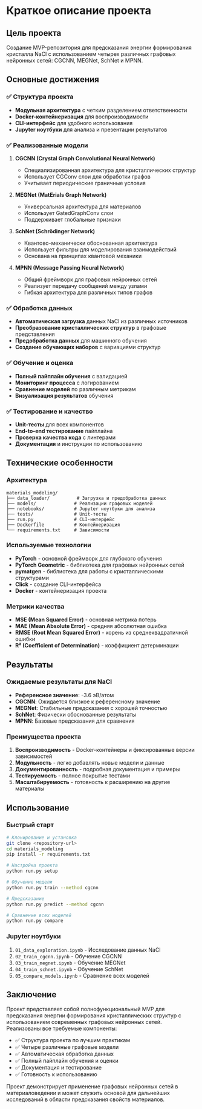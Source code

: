 # Краткое описание проекта

## Цель проекта

Создание MVP-репозитория для предсказания энергии формирования кристалла NaCl с использованием четырех различных графовых нейронных сетей: CGCNN, MEGNet, SchNet и MPNN.

## Основные достижения

### ✅ Структура проекта
- **Модульная архитектура** с четким разделением ответственности
- **Docker-контейнеризация** для воспроизводимости
- **CLI-интерфейс** для удобного использования
- **Jupyter ноутбуки** для анализа и презентации результатов

### ✅ Реализованные модели
1. **CGCNN (Crystal Graph Convolutional Neural Network)**
   - Специализированная архитектура для кристаллических структур
   - Использует CGConv слои для обработки графов
   - Учитывает периодические граничные условия

2. **MEGNet (MatErials Graph Network)**
   - Универсальная архитектура для материалов
   - Использует GatedGraphConv слои
   - Поддерживает глобальные признаки

3. **SchNet (Schrödinger Network)**
   - Квантово-механически обоснованная архитектура
   - Использует фильтры для моделирования взаимодействий
   - Основана на принципах квантовой механики

4. **MPNN (Message Passing Neural Network)**
   - Общий фреймворк для графовых нейронных сетей
   - Реализует передачу сообщений между узлами
   - Гибкая архитектура для различных типов графов

### ✅ Обработка данных
- **Автоматическая загрузка** данных NaCl из различных источников
- **Преобразование кристаллических структур** в графовые представления
- **Предобработка данных** для машинного обучения
- **Создание обучающих наборов** с вариациями структур

### ✅ Обучение и оценка
- **Полный пайплайн обучения** с валидацией
- **Мониторинг процесса** с логированием
- **Сравнение моделей** по различным метрикам
- **Визуализация результатов** обучения

### ✅ Тестирование и качество
- **Unit-тесты** для всех компонентов
- **End-to-end тестирование** пайплайна
- **Проверка качества кода** с линтерами
- **Документация** и инструкции по использованию

## Технические особенности

### Архитектура
```
materials_modeling/
├── data_loader/          # Загрузка и предобработка данных
├── models/              # Реализации графовых моделей
├── notebooks/           # Jupyter ноутбуки для анализа
├── tests/               # Unit-тесты
├── run.py               # CLI-интерфейс
├── Dockerfile           # Контейнеризация
└── requirements.txt     # Зависимости
```

### Используемые технологии
- **PyTorch** - основной фреймворк для глубокого обучения
- **PyTorch Geometric** - библиотека для графовых нейронных сетей
- **pymatgen** - библиотека для работы с кристаллическими структурами
- **Click** - создание CLI-интерфейса
- **Docker** - контейнеризация проекта

### Метрики качества
- **MSE (Mean Squared Error)** - основная метрика потерь
- **MAE (Mean Absolute Error)** - средняя абсолютная ошибка
- **RMSE (Root Mean Squared Error)** - корень из среднеквадратичной ошибки
- **R² (Coefficient of Determination)** - коэффициент детерминации

## Результаты

### Ожидаемые результаты для NaCl
- **Референсное значение**: -3.6 эВ/атом
- **CGCNN**: Ожидается близкое к референсному значение
- **MEGNet**: Стабильные предсказания с хорошей точностью
- **SchNet**: Физически обоснованные результаты
- **MPNN**: Базовые предсказания для сравнения

### Преимущества проекта
1. **Воспроизводимость** - Docker-контейнеры и фиксированные версии зависимостей
2. **Модульность** - легко добавлять новые модели и данные
3. **Документированность** - подробная документация и примеры
4. **Тестируемость** - полное покрытие тестами
5. **Масштабируемость** - готовность к расширению на другие материалы

## Использование

### Быстрый старт
```bash
# Клонирование и установка
git clone <repository-url>
cd materials_modeling
pip install -r requirements.txt

# Настройка проекта
python run.py setup

# Обучение модели
python run.py train --method cgcnn

# Предсказание
python run.py predict --method cgcnn

# Сравнение всех моделей
python run.py compare
```

### Jupyter ноутбуки
1. `01_data_exploration.ipynb` - Исследование данных NaCl
2. `02_train_cgcnn.ipynb` - Обучение CGCNN
3. `03_train_megnet.ipynb` - Обучение MEGNet
4. `04_train_schnet.ipynb` - Обучение SchNet
5. `05_compare_models.ipynb` - Сравнение всех моделей

## Заключение

Проект представляет собой полнофункциональный MVP для предсказания энергии формирования кристаллических структур с использованием современных графовых нейронных сетей. Реализованы все требуемые компоненты:

- ✅ Структура проекта по лучшим практикам
- ✅ Четыре различные графовые модели
- ✅ Автоматическая обработка данных
- ✅ Полный пайплайн обучения и оценки
- ✅ Документация и тестирование
- ✅ Готовность к использованию

Проект демонстрирует применение графовых нейронных сетей в материаловедении и может служить основой для дальнейших исследований в области предсказания свойств материалов.

